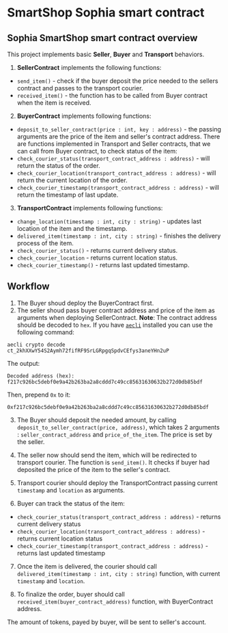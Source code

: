 # SmartShop Sophia smart contract

## Sophia SmartShop smart contract overview
This project implements basic **Seller**, **Buyer** and **Transport** behaviors. 
1. **SellerContract** implements the following functions: 
- `send_item()` - check if the buyer deposit the price needed to the sellers contract and passes to the transport courier.
- `received_item()` - the function has to be called from Buyer contract when the item is received.

2. **BuyerContract** implements following functions: 
- `deposit_to_seller_contract(price : int, key : address)` - the passing arguments are the price of the item and seller's contract address. 
There are functions implemented in Transport and Seller contracts, that we can call from Buyer contract, to check status of the item:
- `check_courier_status(transport_contract_address : address)` - will return the status of the order.
- `check_courier_location(transport_contract_address : address)` - will return the current location of the order.
- `check_courier_timestamp(transport_contract_address : address)` - will return the timestamp of last update.

3. **TransportContract** implements following functions:
- `change_location(timestamp : int, city : string)` - updates last location of the item and the timestamp.
- `delivered_item(timestamp : int, city : string)` - finishes the delivery process of the item.
- `check_courier_status()` - returns current delivery status.
- `check_courier_location` - returns current location status.
- `check_courier_timestamp()` - returns last updated timestamp.

## Workflow
1. The Buyer shoud deploy the BuyerContract first.
2. The seller shoud pass buyer contract address and price of the item as arguments when deploying SellerContract. 
**Note**: The contract address should be decoded to `hex`. If you have [`aecli`](https://github.com/aeternity/aepp-cli-js) installed you can use the following command:
```
aecli crypto decode ct_2khXXwY54S2Aymh72fifRF9SrLGRpgqSpdvCEfys3aneYHn2uP
```
The output:
```
Decoded address (hex): f217c926bc5debf0e9a42b263ba2a8cddd7c49cc85631630632b272d0db85bdf
```
Then, prepend `0x` to it:
```
0xf217c926bc5debf0e9a42b263ba2a8cddd7c49cc85631630632b272d0db85bdf
``` 

3. The Buyer should deposit the needed amount, by calling `deposit_to_seller_contract(price, address)`, which takes 2 arguments : `seller_contract_address` and `price_of_the_item`. The price is set by  the seller.

4. The seller now should send the item, which will be redirected to transport courier. The function is `send_item()`. It checks if buyer had deposited the price of the item to the seller's contract.

5. Transport courier should deploy the TransportContract passing current `timestamp` and `location` as arguments. 

6. Buyer can track the status of the item:

- `check_courier_status(transport_contract_address : address)` - returns current delivery status 
- `check_courier_location(transport_contract_address : address)` - returns current location status
- `check_courier_timestamp(transport_contract_address : address)` - returns last updated timestamp

7. Once the item is delivered, the courier should call `delivered_item(timestamp : int, city : string)` function, with current `timestamp` and `location`.

8. To finalize the order, buyer should call `received_item(buyer_contract_address)` function, with BuyerContract address.

The amount of tokens, payed by buyer, will be sent to seller's account.
